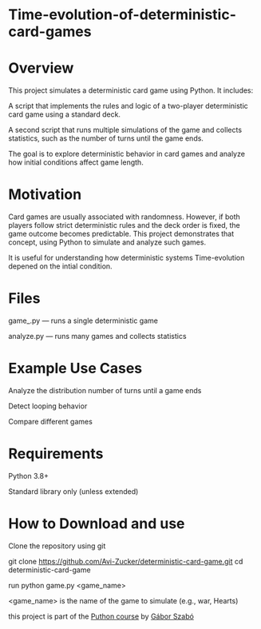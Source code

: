 # Time-evolution-of-deterministic-card-games

# Overview
This project simulates a deterministic card game using Python. It includes:

A script that implements the rules and logic of a two-player deterministic card game using a standard deck.

A second script that runs multiple simulations of the game and collects statistics, such as the number of turns until the game ends.

The goal is to explore deterministic behavior in card games and analyze how initial conditions affect game length.

# Motivation
Card games are usually associated with randomness. However, if both players follow strict deterministic rules and the deck order is fixed, the game outcome becomes predictable. This project demonstrates that concept, using Python to simulate and analyze such games.

It is useful for understanding how deterministic systems Time-evolution depened on the intial condition.

# Files
game_<name>.py — runs a single deterministic game

analyze.py — runs many games and collects statistics

# Example Use Cases
Analyze the distribution number of turns until a game ends

Detect looping behavior

Compare different games

# Requirements
Python 3.8+

Standard library only (unless extended)

# How to Download and use
Clone the repository using git

git clone https://github.com/Avi-Zucker/deterministic-card-game.git
cd deterministic-card-game

run
python game.py <game_name>

<game_name> is the name of the game to simulate (e.g., war, Hearts)





this project is part of the [Puthon course](https://github.com/Code-Maven/wis-python-course-2025-03?tab=readme-ov-file) by [Gábor Szabó](https://github.com/szabgab)
